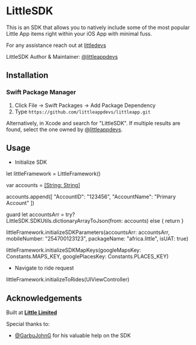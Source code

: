 # LittleSDK

This is an SDK that allows you to natively include some of the most popular Little App items right within your iOS App with minimal fuss.

For any assistance reach out at [littledevs](mailto:littledevelopers2021@gmail.com)

LittleSDK Author & Maintainer: [@littleappdevs](https://github.com/littleappdevs)

## Installation

### Swift Package Manager

1. Click File &rarr; Swift Packages &rarr; Add Package Dependency
2. Type `https://github.com/littleappdevs/littleapp.git`

Alternatively, in Xcode and search for "LittleSDK". If multiple results are found, select the one owned by [@littleappdevs](https://github.com/littleappdevs).

## Usage

- Initialize SDK

let littleFramework = LittleFramework()

var accounts = [[String: String]]()

accounts.append([
    "AccountID": "123456",
    "AccountName": "Primary Account"
])

guard let accountsArr = try? LittleSDK.SDKUtils.dictionaryArrayToJson(from: accounts) else { return }

littleFramework.initializeSDKParameters(accountsArr: accountsArr, mobileNumber: "254700123123", packageName: "africa.little", isUAT: true)

littleFramework.initializeSDKMapKeys(googleMapsKey: Constants.MAPS_KEY, googlePlacesKey: Constants.PLACES_KEY)

- Navigate to ride request

littleFramework.initializeToRides(UIViewController)


## Acknowledgements

Built at **[Little Limited](https://little.africa)**

Special thanks to: 

- [@GarbuJohnG](https://github.com/GarbuJohnG) for his valuable help on the SDK
